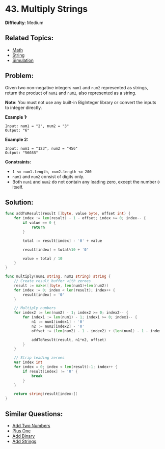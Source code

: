 # 43. Multiply Strings

**Difficulty**: Medium

## Related Topics:

- [Math](https://leetcode.com/tag/math/)
- [String](https://leetcode.com/tag/string/)
- [Simulation](https://leetcode.com/tag/simulation/)

## Problem:

Given two non-negative integers `num1` and `num2` represented as strings, return the product of `num1` and `num2`, also represented as a string.

**Note:** You must not use any built-in BigInteger library or convert the inputs to integer directly.

**Example 1:**

```
Input: num1 = "2", num2 = "3"
Output: "6"
```

**Example 2:**

```
Input: num1 = "123", num2 = "456"
Output: "56088"
```

**Constraints:**

- `1 <= num1.length, num2.length <= 200`
- `num1` and `num2` consist of digits only.
- Both `num1` and `num2` do not contain any leading zero, except the number `0` itself.

## Solution:

```go
func addToResult(result []byte, value byte, offset int) {
	for index := len(result) - 1 - offset; index >= 0; index-- {
		if value == 0 {
			return
		}

		total := result[index] - '0' + value

		result[index] = total%10 + '0'

		value = total / 10
	}
}

func multiply(num1 string, num2 string) string {
	// Create result buffer with zeroes
	result := make([]byte, len(num1)+len(num2))
	for index := 0; index < len(result); index++ {
		result[index] = '0'
	}

	// Multiply numbers
	for index2 := len(num2) - 1; index2 >= 0; index2-- {
		for index1 := len(num1) - 1; index1 >= 0; index1-- {
			n1 := num1[index1] - '0'
			n2 := num2[index2] - '0'
			offset := (len(num2) - 1 - index2) + (len(num1) - 1 - index1)

			addToResult(result, n1*n2, offset)
		}
	}

	// Strip leading zeroes
	var index int
	for index = 0; index < len(result)-1; index++ {
		if result[index] != '0' {
			break
		}
	}

	return string(result[index:])
}
```

## Similar Questions:

- [Add Two Numbers](https://github.com/ju-popov/leetcode.com/tree/main/problems/add-two-numbers/)
- [Plus One](https://github.com/ju-popov/leetcode.com/tree/main/problems/plus-one/)
- [Add Binary](https://github.com/ju-popov/leetcode.com/tree/main/problems/add-binary/)
- [Add Strings](https://github.com/ju-popov/leetcode.com/tree/main/problems/add-strings/)
